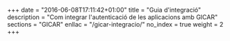 +++
date        = "2016-06-08T17:11:42+01:00"
title       = "Guia d'integració"
description = "Com integrar l'autenticació de les aplicacions amb GICAR"
sections    = "GICAR"
enllac		= "/gicar-integracio/"
no_index 	= true
weight 		= 2
+++
